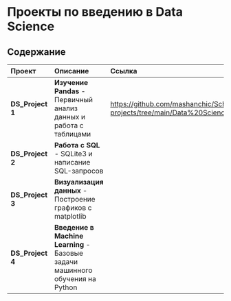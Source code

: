 # Проекты по введению в Data Science

## Содержание
| Проект | Описание | Ссылка |
| :--- | :--- | :--- |
|**DS_Project 1**| **Изучение Pandas** - Первичный анализ данных и работа с таблицами |https://github.com/mashanchic/School-21-projects/tree/main/Data%20Science/DS_Project%201|
|**DS_Project 2**|  **Работа с SQL** - SQLite3 и написание SQL-запросов|  
|**DS_Project 3**|  **Визуализация данных** - Построение графиков с matplotlib|
|**DS_Project 4**|  **Введение в Machine Learning** - Базовые задачи машинного обучения на Python|
